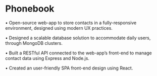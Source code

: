 # Phonebook
• Open-source web-app to store contacts in a fully-responsive environment, designed using modern UX practices.

• Designed a scalable database solution to accommodate daily users, through MongoDB clusters.

• Built a RESTful API connected to the web-app’s front-end to manage contact data using Express and Node.js.

• Created an user-friendly SPA front-end design using React.
